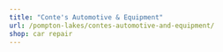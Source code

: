 ```yaml
---
title: "Conte's Automotive & Equipment"
url: /pompton-lakes/contes-automotive-and-equipment/
shop: car repair
---
```

